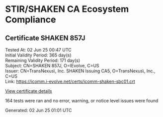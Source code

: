 # STIR/SHAKEN CA Ecosystem Compliance

## Certificate SHAKEN 857J

Tested At: 02 Jun 25 00:47 UTC\
Initial Validity Period: 365 day(s)\
Remaining Validity Period: 171 day(s)\
Subject: CN=SHAKEN 857J, O=IEvolve, C=US\
Issuer: CN=TransNexus\\, Inc. SHAKEN Issuing CA5, O=TransNexus\\, Inc., C=US\
Link: https://icomm.i-evolve.net/certs/icomm-shaken-sbc01.crt

[View certificate details](https://x509.io/?cert=MIICyDCCAm2gAwIBAgIQUBXUOvfPEM48B8N9a3YO0zAKBggqhkjOPQQDAjBWMQswCQYDVQQGEwJVUzEZMBcGA1UEChMQVHJhbnNOZXh1cywgSW5jLjEsMCoGA1UEAxMjVHJhbnNOZXh1cywgSW5jLiBTSEFLRU4gSXNzdWluZyBDQTUwHhcNMjQxMTE5MTkxMjQyWhcNMjUxMTE5MTkxMjQxWjA1MQswCQYDVQQGEwJVUzEQMA4GA1UEChMHSUV2b2x2ZTEUMBIGA1UEAxMLU0hBS0VOIDg1N0owWTATBgcqhkjOPQIBBggqhkjOPQMBBwNCAASuGb1NThNqHBTx%2B8F2hpLeAGxfbtmAoOoDbYQ1Vv7EOHnAB9pu%2BSahoUuRq3Olor8NtBt9naBtVai3%2B5%2FQ13Doo4IBPDCCATgwDAYDVR0TAQH%2FBAIwADAOBgNVHQ8BAf8EBAMCB4AwHQYDVR0OBBYEFN9ZhuTyWSWTnzl8TqQsW6fogH22MB8GA1UdIwQYMBaAFNoAs4f4gj%2B%2FuiKiZGO19i%2FMjnXKMBcGA1UdIAQQMA4wDAYKYIZIAYb%2FCQEBBDCBpgYDVR0fBIGeMIGbMIGYoDqgOIY2aHR0cHM6Ly9hdXRoZW50aWNhdGUtYXBpLmljb25lY3Rpdi5jb20vZG93bmxvYWQvdjEvY3JsolqkWDBWMRQwEgYDVQQHDAtCcmlkZ2V3YXRlcjELMAkGA1UECAwCTkoxEzARBgNVBAMMClNUSS1QQSBDUkwxCzAJBgNVBAYTAlVTMQ8wDQYDVQQKDAZTVEktUEEwFgYIKwYBBQUHARoECjAIoAYWBDg1N0owCgYIKoZIzj0EAwIDSQAwRgIhAJrJ3A7tnn0VDIHlgJz6Uvci1ObNX5r9r2qVR9Hrok5QAiEA3YAhri25osUqR3nOAXpF3juajT189u%2BTSAdWOpQ7XwA%3D)

164 tests were ran and no error, warning, or notice level issues were found


Generated: 02 Jun 25 01:01 UTC